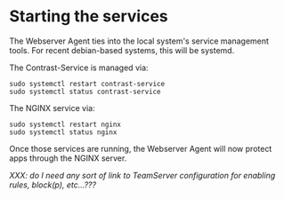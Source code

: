 # Starting the services

The Webserver Agent ties into the local system's service management tools. For recent debian-based systems, this will be systemd.

The Contrast-Service is managed via:

    sudo systemctl restart contrast-service
    sudo systemctl status contrast-service

The NGINX service via:

    sudo systemctl restart nginx
    sudo systemctl status nginx


Once those services are running, the Webserver Agent will now protect apps through the NGINX server.

_XXX: do I need any sort of link to TeamServer configuration for enabling rules, block(p), etc...???_